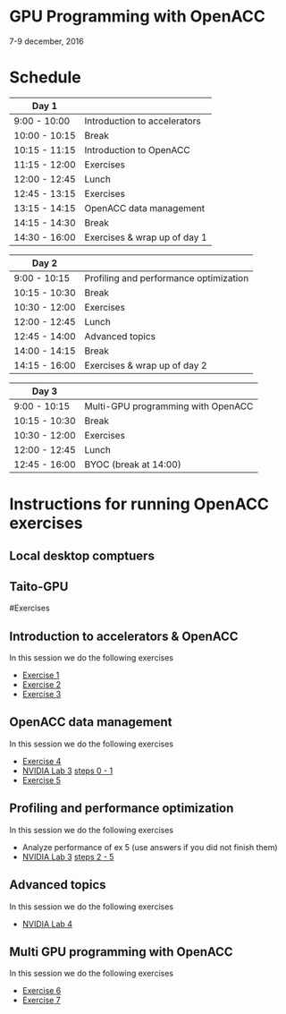# GPU Programming with OpenACC

7-9 december, 2016

# Schedule


| Day 1         |                              |
| ------------- | ---------------------------- 
| 9:00  - 10:00 | Introduction to accelerators 
| 10:00 - 10:15 | Break                        
| 10:15 - 11:15 | Introduction to OpenACC  
| 11:15 - 12:00 | Exercises
| 12:00 - 12:45 | Lunch
| 12:45 - 13:15 | Exercises
| 13:15 - 14:15 | OpenACC data management
| 14:15 - 14:30 | Break
| 14:30 - 16:00 | Exercises & wrap up of day 1


| Day 2         |                              |
| ------------- | ---------------------------- 
| 9:00  - 10:15 | Profiling and performance optimization
| 10:15 - 10:30 | Break
| 10:30 - 12:00 | Exercises
| 12:00 - 12:45 | Lunch
| 12:45 - 14:00 | Advanced topics
| 14:00 - 14:15 | Break
| 14:15 - 16:00 | Exercises & wrap up of day 2

| Day 3         |                              |
| ------------- | ---------------------------- 
| 9:00  - 10:15 | Multi-GPU programming with OpenACC
| 10:15 - 10:30 | Break
| 10:30 - 12:00 | Exercises
| 12:00 - 12:45 | Lunch
| 12:45 - 16:00 | BYOC (break at 14:00)



# Instructions for running OpenACC exercises

## Local desktop comptuers

## Taito-GPU



#Exercises

## Introduction to accelerators  & OpenACC

In this session we do the following exercises
 * [Exercise 1 ](/exercises/ex1/)
 * [Exercise 2 ](/exercises/ex2/)
 * [Exercise 3 ](/exercises/ex3/)
 
<!--INCLUDE-exercises/ex1/README.md-->
<!--INCLUDE-exercises/ex2/README.md-->
<!--INCLUDE-exercises/ex3/README.md-->


## OpenACC data management

In this session we do the following exercises
 * [Exercise 4 ](/exercises/ex4/)
 * [NVIDIA Lab 3](/nvidia-labs/lab3/) [steps 0 - 1](/nvidia-labs/lab3/steps-0-1.md) 
 * [Exercise 5 ](/exercises/ex5/)
  


<!--INCLUDE-exercises/ex4/README.md-->


## Profiling and performance optimization 


In this session we do the following exercises
 * Analyze performance of ex 5 (use answers if you did not finish them) 
 * [NVIDIA Lab 3](/nvidia-labs/lab3/) [steps 2 - 5](/nvidia-labs/lab3/steps-2-5.md) 



## Advanced topics
In this session we do the following exercises
 * [NVIDIA Lab 4](/nvidia-labs/lab4.pipelining/)
 

## Multi GPU programming with OpenACC
In this session we do the following exercises 
 * [Exercise 6 ](/exercises/ex6/)
 * [Exercise 7 ](/exercises/ex7/)






